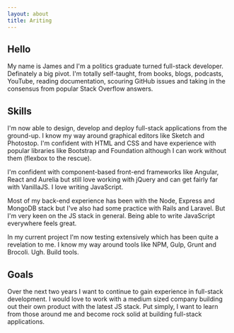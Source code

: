 ```yaml
---
layout: about
title: Ariting
---
```


## Hello

My name is James and I'm a politics graduate turned full-stack developer. Definately a big pivot. I'm totally self-taught, from books, blogs, podcasts, YouTube, reading documentation, scouring GitHub issues and taking in the consensus from popular Stack Overflow answers.

## Skills

I'm now able to design, develop and deploy full-stack applications from the ground-up. I know my way around graphical editors like Sketch and Photostop. I'm confident with HTML and CSS and have experience with popular libraries like Bootstrap and Foundation although I can work without them (flexbox to the rescue).

I'm confident with component-based front-end frameworks like Angular, React and Aurelia but still love working with jQuery and can get fairly far with VanillaJS. I love writing JavaScript.

Most of my back-end experience has been with the Node, Express and MongoDB stack but I've also had some practice with Rails and Laravel. But I'm very keen on the JS stack in general. Being able to write JavaScript everywhere feels great.

In my current project I'm now testing extensively which has been quite a revelation to me. I know my way around tools like NPM, Gulp, Grunt and Brocoli. Ugh. Build tools.

## Goals

Over the next two years I want to continue to gain experience in full-stack development. I would love to work with a medium sized company building out their own product with the latest JS stack. Put simply, I want to learn from those around me and become rock solid at building full-stack applications.
